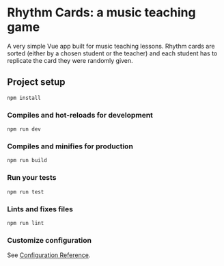 # Rhythm Cards: a music teaching game

A very simple Vue app built for music teaching lessons. Rhythm cards are sorted (either by a chosen student or the teacher) and each student has to replicate the card they were randomly given.

## Project setup
```
npm install
```

### Compiles and hot-reloads for development
```
npm run dev
```

### Compiles and minifies for production
```
npm run build
```

### Run your tests
```
npm run test
```

### Lints and fixes files
```
npm run lint
```

### Customize configuration
See [Configuration Reference](https://cli.vuejs.org/config/).
